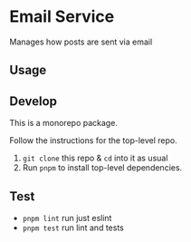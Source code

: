 # Email Service

Manages how posts are sent via email


## Usage


## Develop

This is a monorepo package.

Follow the instructions for the top-level repo.
1. `git clone` this repo & `cd` into it as usual
2. Run `pnpm` to install top-level dependencies.



## Test

- `pnpm lint` run just eslint
- `pnpm test` run lint and tests

